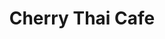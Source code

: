 ---
layout: place
title: "Cherry Thai Cafe"
permalink: /colorado/aurora/cherry-thai-cafe.html
stateAbbr: CO
stateName: Colorado
cityName: Aurora
seo:
  name: "Cherry Thai Cafe"
  type: Restaurant
  links: http://www.cherrythaicafe.com/
description: "Cherry Thai Cafe serves delicious sushi in Aurora, Colorado. Try fresh Japanese dishes for a great dining experience. "
place_id: ChIJ6xJ1P-CJbIcRBjfsfTfUgsM
photos:
  - name: >-
      places/ChIJ6xJ1P-CJbIcRBjfsfTfUgsM/photos/AeeoHcKdnJrJVORY21gUUn5O_ZtjC5h_5ROsd_0dkGfWWdRhsSVysHpFnZMgr_a9fvkTNEMrnKE6_YRoBhO5S84kREl9caJdurqb2Xa6nQRZ33CZA1xE3EeQkQGVazfmfSh4emfYhSaHxnZpXIj7tOIHeNlS2a7nQLsxNVwzvL8aCEf3Mn-xyQNYORxoZ3q8dnYLwSU0_PfoowqVPbGlLNkR3FDl6rWtDd6H50TnUDwzq1BjnXx1R6EcRNEMAeuniP0hg6fQbRqBCpxLxYS-viMjPuwPx1LOYPG1Tjwxm-X8TXAk0IHdOqy7aHteuEkKlf_NVa_XMFN8v3Ky24ekkzVKgQknXK10finrunmASAi_Gzxg7p4BPP9TWr37mwmCXcEu65UQ7PYr7UVidVirOLya382XbaZeuJbZjQtstWbocVk3ino
    widthPx: 4032
    heightPx: 3024
    authorAttributions:
      - displayName: Jennifer Lonnes
        uri: https://maps.google.com/maps/contrib/117884960576394617586
        photoUri: >-
          https://lh3.googleusercontent.com/a/ACg8ocKCBQR76QdsTie5Ix79_lKEPH-xuGIQtbvzlO38W1vok7xWng=s100-p-k-no-mo
    flagContentUri: >-
      https://www.google.com/local/imagery/report/?cb_client=maps_api_places.places_api&image_key=!1e10!2sCIHM0ogKEICAgICT_vb49QE&hl=en-US
    googleMapsUri: >-
      https://www.google.com/maps/place//data=!3m4!1e2!3m2!1sCIHM0ogKEICAgICT_vb49QE!2e10!4m2!3m1!1s0x876c89e03f7512eb:0xc382d4377dec3706
  - name: >-
      places/ChIJ6xJ1P-CJbIcRBjfsfTfUgsM/photos/AeeoHcLEDYwySSH0ruo3sHQK9gZVonA4bzRgUwNKI2HPGhpz3XTTD4X1k-rChDKJs0AMwzeSjSVLBrPlmhkReaROu5u89UC72JW3BkhL9hKWVv7KJO0hBGTyDQPR4sw6yymzZwP8dDN_CnTcYog_okR4BEj9MeUJuOfZfmGz5JPqlZA1I2E_J4isGkpVRDZNzmplnknpmxjMbc-LjETIBq5m-BGSrbFVbJpmIWDNl_1IKKQqLBy5QaqLbELV8vaE2Q8tUXWCp3qLDmk1NOaoitxdUGlk2C0FOhoi5hy6V5AI7puO0w
    widthPx: 1080
    heightPx: 1080
    authorAttributions:
      - displayName: Cherry Thai Cafe
        uri: https://maps.google.com/maps/contrib/115055343702926470308
        photoUri: >-
          https://lh3.googleusercontent.com/a-/ALV-UjVr4Dn1x4MRnZ86xKz_7ErcZFcof_4m0nJ_Jd3QgUYfUyVoda-z=s100-p-k-no-mo
    flagContentUri: >-
      https://www.google.com/local/imagery/report/?cb_client=maps_api_places.places_api&image_key=!1e10!2sAF1QipMKUGKTXPCTgXA60qBSNjmePFKDtljnlnIImC28&hl=en-US
    googleMapsUri: >-
      https://www.google.com/maps/place//data=!3m4!1e2!3m2!1sAF1QipMKUGKTXPCTgXA60qBSNjmePFKDtljnlnIImC28!2e10!4m2!3m1!1s0x876c89e03f7512eb:0xc382d4377dec3706
  - name: >-
      places/ChIJ6xJ1P-CJbIcRBjfsfTfUgsM/photos/AeeoHcJ7O2YiWlQfTcpb75SSh9Q_NgnO6k4zcHY_19Kyv0CM0DM93kd0ItmcHaRnkHt1L2RfhA0sQ51n95c4mHG-IK44yGbXDuFthd8giL5eount3heRIsOp5vvHvEN6q9pLmImVncLvId9pgOv28ViuMrZ-XSTqelCdA1ZqP4mV6R6UrWivPQoAv6DFLtBCv9730ITfadw7gRlobEnPD72AsdApA3UzQoAPQaTK4qTK5DY7WGppdHIUhJAKuCPWZFtagQ_b-wVIXby7zObkSwp1uJccqyrNohPIZigyeNVnFN3hlA
    widthPx: 1242
    heightPx: 699
    authorAttributions:
      - displayName: Cherry Thai Cafe
        uri: https://maps.google.com/maps/contrib/115055343702926470308
        photoUri: >-
          https://lh3.googleusercontent.com/a-/ALV-UjVr4Dn1x4MRnZ86xKz_7ErcZFcof_4m0nJ_Jd3QgUYfUyVoda-z=s100-p-k-no-mo
    flagContentUri: >-
      https://www.google.com/local/imagery/report/?cb_client=maps_api_places.places_api&image_key=!1e10!2sAF1QipOXmubPjmghW8E_bbEjAuWk0sRZYi9Cz_gcn0ho&hl=en-US
    googleMapsUri: >-
      https://www.google.com/maps/place//data=!3m4!1e2!3m2!1sAF1QipOXmubPjmghW8E_bbEjAuWk0sRZYi9Cz_gcn0ho!2e10!4m2!3m1!1s0x876c89e03f7512eb:0xc382d4377dec3706
  - name: >-
      places/ChIJ6xJ1P-CJbIcRBjfsfTfUgsM/photos/AeeoHcKC_FiQzKeejYzQQWdUOMo7ej9HGpwMwmD5IFWe-xmXyAnaoTRv1TXC2SQlhOR48Z2WQo5il78mayyC91ACX6wNcgUsY6H5OsdiDZAdzWlAAxQMCgSUADPpKfrNuaL9mgaq4AgYQpBLNplNxz9zPotfg8UYR76ZIWfMFts_MmZuJl53m-VElYnW7_eYuNkzUv8cWEwL5TovEzYh98_RAufSeqKp4E50jwJgEH0BNZDT2C682PcxrHaTftGO4CYEGQHFQvtD6Rvj7H4ZndXq93e9yS-EWlfdmaWVFV3lDMD25Qxgcn2xC2mTi7IR15m3TihQdmNLOJeBFfZ4WVKEyy--iS2LAT1GHKR4vTFcVuoATOPajJWRI4t6NpNXHvNFeSd6Yh0-dTYX8Fg1yUnYj6DA03GCaz1tE4ud5gAzyPShZg
    widthPx: 810
    heightPx: 1080
    authorAttributions:
      - displayName: Brigit DeAngelo-Booth
        uri: https://maps.google.com/maps/contrib/102875821096998186612
        photoUri: >-
          https://lh3.googleusercontent.com/a-/ALV-UjV3bABEgI8mmpL7wGg7GEVN9kZXm9k5zFpJWxs8N0thUW5wCc0V=s100-p-k-no-mo
    flagContentUri: >-
      https://www.google.com/local/imagery/report/?cb_client=maps_api_places.places_api&image_key=!1e10!2sCIHM0ogKEICAgIDb1a2WLA&hl=en-US
    googleMapsUri: >-
      https://www.google.com/maps/place//data=!3m4!1e2!3m2!1sCIHM0ogKEICAgIDb1a2WLA!2e10!4m2!3m1!1s0x876c89e03f7512eb:0xc382d4377dec3706
  - name: >-
      places/ChIJ6xJ1P-CJbIcRBjfsfTfUgsM/photos/AeeoHcJCzzcafrvo1IEM8gD62jryB_U8OVW3HTWtnD9fFojZlYgmpAsJ9VfmJgsRerP99NYQi1VtWWMkhGpUId1lnWyAAZplFo1Ge2A5B8vRypDZgJ5GOkKVTpq9b_kBnO4-yBHje1zA4w4pGT7W9tRvekHdU2Vhs61fUH92eMNbtXHH6gPJfbf_dx3DXTNY_FP-1gfTF8cegCdYYMo4BU_Uyj-pKBRwmkfYU4ClBX4flx-XozEyNkfmiT8Pz70RESPFBK1sf-VT47u3Ii2at9dMkhRxmDp387XXhocJkNCQkRQpMw
    widthPx: 1080
    heightPx: 1080
    authorAttributions:
      - displayName: Cherry Thai Cafe
        uri: https://maps.google.com/maps/contrib/115055343702926470308
        photoUri: >-
          https://lh3.googleusercontent.com/a-/ALV-UjVr4Dn1x4MRnZ86xKz_7ErcZFcof_4m0nJ_Jd3QgUYfUyVoda-z=s100-p-k-no-mo
    flagContentUri: >-
      https://www.google.com/local/imagery/report/?cb_client=maps_api_places.places_api&image_key=!1e10!2sAF1QipPNRCrtYLdfY5_vJpb7bWyJQB1cvRH5duGw3lFz&hl=en-US
    googleMapsUri: >-
      https://www.google.com/maps/place//data=!3m4!1e2!3m2!1sAF1QipPNRCrtYLdfY5_vJpb7bWyJQB1cvRH5duGw3lFz!2e10!4m2!3m1!1s0x876c89e03f7512eb:0xc382d4377dec3706
  - name: >-
      places/ChIJ6xJ1P-CJbIcRBjfsfTfUgsM/photos/AeeoHcKdgg0ozr_949Kt6tUQS0x2H9j9iIHfFxejejO0RCKblV1mIWR4GKE5AfQjK1UgX0Hv1d_QZjtja6wfCU2gFbOBiX0MpoBlgQeB3iLozbfmxED2DXhsjQLYlWAjKnGbnKXHFHukoKFKie5uV3221iVEY_ICeJpSzYgSY9Cou2Byje0EOVwh8VlGkTWZF2STTkLDWRcBEUOY3jzOPxH8i6pMA-7oAQ9I22-jWxzwLVaknnX4EUc0MTgz4qR6dFN5kkhbQi2uLTWokMHaea2huoYL6uTT2lC8FepPGTAiLedbuESzdonDK98HfkdyKXb8LPZbiDnQ985rk9EHunwlwsyWKAloplXpbfG3At1ElJbdDLvgATYWkk4qtonQ_iuD-g-SMLeaA3kenH8cEBnsrsI1aFfPVxmUJdF9vDFYNQ1JMgPO
    widthPx: 4000
    heightPx: 3000
    authorAttributions:
      - displayName: Dan and Debbie Y
        uri: https://maps.google.com/maps/contrib/117506266338268896551
        photoUri: >-
          https://lh3.googleusercontent.com/a/ACg8ocJ5ZDFUhSoQ4RjA0xRZIvqyJvTCuP8VO7sSyAESZDqiJpVdx-w=s100-p-k-no-mo
    flagContentUri: >-
      https://www.google.com/local/imagery/report/?cb_client=maps_api_places.places_api&image_key=!1e10!2sCIHM0ogKEICAgIDXxLDF-gE&hl=en-US
    googleMapsUri: >-
      https://www.google.com/maps/place//data=!3m4!1e2!3m2!1sCIHM0ogKEICAgIDXxLDF-gE!2e10!4m2!3m1!1s0x876c89e03f7512eb:0xc382d4377dec3706
  - name: >-
      places/ChIJ6xJ1P-CJbIcRBjfsfTfUgsM/photos/AeeoHcJlTKXaCzLNDsBltVfsMI75dNccWlRkWtM-0ad928M2d1Fn6mTdaqcTr3VgisQIOIXpG81uXs8NhHORHifAKVE2Ytsm4pyy16lMcUaTmcmm1GLTJwzCOxH8sPWDbML2vm3viThYY5uojRj3L9lOXHJFMrilOyImaHawb3lbGS73DIXLrzSVyJAsU7zt5kpp1yKf59QjxJXV06XRiJ2A6RqcN1I3v2JaWc4C1qms_GZKXMWYwxezwwqY1tmJJwuHw_djWKygt15x1SOadbgMPo2VS4WjWfucIDnqBzL7UhbjZJUgu0EE4Cmi-0GANnteECQqK-tW9Ks6EckLO_An4W33EEOgudteMG_SY3Cc_KSZ7VXBNi5IoVyEBReGTucV-20iQhKxxdelxXD8nacuhY3Busbu3kgQmzwAW9ynnG2I54gN
    widthPx: 3024
    heightPx: 4032
    authorAttributions:
      - displayName: Scott and Stacey Kahler
        uri: https://maps.google.com/maps/contrib/112357691673501731768
        photoUri: >-
          https://lh3.googleusercontent.com/a-/ALV-UjVThdDMzPCKnEUrGU69YycahqFnp9SgG_XvnvEMeDXagDzxgOAY=s100-p-k-no-mo
    flagContentUri: >-
      https://www.google.com/local/imagery/report/?cb_client=maps_api_places.places_api&image_key=!1e10!2sCIHM0ogKEICAgIDDvP3PqQE&hl=en-US
    googleMapsUri: >-
      https://www.google.com/maps/place//data=!3m4!1e2!3m2!1sCIHM0ogKEICAgIDDvP3PqQE!2e10!4m2!3m1!1s0x876c89e03f7512eb:0xc382d4377dec3706
  - name: >-
      places/ChIJ6xJ1P-CJbIcRBjfsfTfUgsM/photos/AeeoHcLzfhDIJ1J-f_PHp0dTmxO3cDcuthv0p_geNRuSMPbP5TB5OfqJ6ge3PbTbyJWo9qW1WBmGAVVfUjNGBngix7nYlRGFdl52JmGNV0L80q0yfN8btDvFu8xhkIp5z3o3qjm9n8i4p3SSYYIDRnUVG-EEKll47YxIYcKVafpBeeQpF2ssYTGh2UyBsvPV2JrUGKh5BOSMOaW_dFu_-zFeb1Mn-KnxXhalP0ckq7HCdekUIqgBluflhcXAK3vLovykMPd0RG0_ZbmKkMIDoIa3jqU38OqinHMBFnIeuKZHtZKNsrRsSBKsiihvhNtnLTiydIgaxhLBXfPoKMzY2nqK_l2ZoIAYkNpaUc8vyDaQWC3SU9AEyl8XzOyglDNfEv0O-ipezWrNzFIbdctDQMNrRjV_suqT1H2L_LT46i42ziEk_fs
    widthPx: 1200
    heightPx: 1304
    authorAttributions:
      - displayName: Krzysztof Budryk
        uri: https://maps.google.com/maps/contrib/117355777940517236323
        photoUri: >-
          https://lh3.googleusercontent.com/a/ACg8ocLsQoOZbLM7UoypKB-37RTZD-2CZBIN7wzz66iDifKhz4ZQbA=s100-p-k-no-mo
    flagContentUri: >-
      https://www.google.com/local/imagery/report/?cb_client=maps_api_places.places_api&image_key=!1e10!2sCIHM0ogKEICAgMCw9NjyuQE&hl=en-US
    googleMapsUri: >-
      https://www.google.com/maps/place//data=!3m4!1e2!3m2!1sCIHM0ogKEICAgMCw9NjyuQE!2e10!4m2!3m1!1s0x876c89e03f7512eb:0xc382d4377dec3706
  - name: >-
      places/ChIJ6xJ1P-CJbIcRBjfsfTfUgsM/photos/AeeoHcJ6C-LeJ6emi3BqGAhcI4qOV4GEcJDrETj39qOCN8dMqHnfr8o5_VETDJl6vWS2B_WEgdkM8Ua9iMby7mFHQGJHSwBk1BgqeA3ce6IuKAL5DwhKzH96rmBY743a5VKZlDVpz8T5KUi7huxTdfYiZgLMOv6WslaFnh9T5E3oIbn52rw-b4aQSQl2N88tNrqX6iSIZmWJqCMcdVXUMRjiRha6gcqDRHiPPCrs5Fpjdz8GvyLTBkOrufGgMB31zJDAlF8bqKcUTVNWhgcWCQbPQPpFCBbS1hfUnfWxbm71UNsFcDapXajddaRexKPqVZ5hYWD0Jf8lYHJjHa-t6e6hTVCnJYp7TGWcPXngYLxsZC942Fk_dz4IQ2aqrFA4VxuZga7xNFUxDNNUW9ViLw7DnvwsHtfuw7EaS9tCW8pbBI4oyI2x
    widthPx: 4624
    heightPx: 3472
    authorAttributions:
      - displayName: Cam
        uri: https://maps.google.com/maps/contrib/102597564994576202068
        photoUri: >-
          https://lh3.googleusercontent.com/a-/ALV-UjU8cvMGDBrweVoSZrXvSd5azBV6C3_quihibiEyc7puwuC1SBhDhQ=s100-p-k-no-mo
    flagContentUri: >-
      https://www.google.com/local/imagery/report/?cb_client=maps_api_places.places_api&image_key=!1e10!2sCIHM0ogKEICAgICTrMKq1AE&hl=en-US
    googleMapsUri: >-
      https://www.google.com/maps/place//data=!3m4!1e2!3m2!1sCIHM0ogKEICAgICTrMKq1AE!2e10!4m2!3m1!1s0x876c89e03f7512eb:0xc382d4377dec3706
  - name: >-
      places/ChIJ6xJ1P-CJbIcRBjfsfTfUgsM/photos/AeeoHcIxFZYPIAFiLV6-4_p5qcWmVSqv6fyld8qbluYPHuPhLGSBP8CxfMh-IIOM-gwSsSK-gA6seFEPUt9_f3ocAWqojir9TX5R4gEioMKSJ22Rmd1GiP0bhSYyc3QU5AdqVv_dsGm9RC7upxVPjcBOxnE3eJKkA9lgCQrtbCvLyTFzauZzUn92JCqvyi2ZQsyu8erELP14J-SUnjp66pDk0PBzSvK6BvJQiTQjsqyxi_PvI4f14SxHt-KrKzK72Gc5ej6Y5Tr248VUSks3CrFSh38T-ClwW3o1YSEgAh14mODUvi-ReFKlZMjEuU3bIsuSUxcx7t-_r-3x9jswibWsRjCx8_1Zuuem9CLXZ8cTwiujsvxBPq6Ul8lZfeS4eSHaT7LFBE2uOXmdPIg8vcfDnRGPak0RG4Tkqc-sxbO_X212gC8
    widthPx: 4000
    heightPx: 2252
    authorAttributions:
      - displayName: eMJay
        uri: https://maps.google.com/maps/contrib/102582418609985253120
        photoUri: >-
          https://lh3.googleusercontent.com/a-/ALV-UjV7EfAGFY7qRsnuAkJ3S-uIC2Pd0B0UCpnek2d_qZOQ-Ty5MJD_HQ=s100-p-k-no-mo
    flagContentUri: >-
      https://www.google.com/local/imagery/report/?cb_client=maps_api_places.places_api&image_key=!1e10!2sCIHM0ogKEICAgICZ87G3_AE&hl=en-US
    googleMapsUri: >-
      https://www.google.com/maps/place//data=!3m4!1e2!3m2!1sCIHM0ogKEICAgICZ87G3_AE!2e10!4m2!3m1!1s0x876c89e03f7512eb:0xc382d4377dec3706
address: 13710 E Quincy Ave, Aurora, CO 80015, USA
street: 13710 E Quincy Ave
city: Aurora
state: CO
zip: '80015'
country: USA
neighborhood: null
latitude: '39.637362'
longitude: '-104.828362'
accessibility_options:
  wheelchairAccessibleParking: true
  wheelchairAccessibleEntrance: true
  wheelchairAccessibleRestroom: true
  wheelchairAccessibleSeating: true
business_status: OPERATIONAL
name: Cherry Thai Cafe
google_maps_links:
  directionsUri: >-
    https://www.google.com/maps/dir//''/data=!4m7!4m6!1m1!4e2!1m2!1m1!1s0x876c89e03f7512eb:0xc382d4377dec3706!3e0
  placeUri: https://maps.google.com/?cid=14088055919169255174
  writeAReviewUri: >-
    https://www.google.com/maps/place//data=!4m3!3m2!1s0x876c89e03f7512eb:0xc382d4377dec3706!12e1
  reviewsUri: >-
    https://www.google.com/maps/place//data=!4m4!3m3!1s0x876c89e03f7512eb:0xc382d4377dec3706!9m1!1b1
  photosUri: >-
    https://www.google.com/maps/place//data=!4m3!3m2!1s0x876c89e03f7512eb:0xc382d4377dec3706!10e5
primary_type: Thai Restaurant
opening_hours:
  regular: null
  current: null
secondary_opening_hours:
  regular:
    weekdayDescriptions: null
    type: null
  current:
    weekdayDescriptions: null
    type: null
phone: (303) 693-0825
price_level: PRICE_LEVEL_INEXPENSIVE
price_range: $10 &ndash; $20
rating: '4.3'
rating_count: 410
website: http://www.cherrythaicafe.com/
reviews: null
parking_options: null
payment_options: null
allow_dogs: null
curbside_pickup: null
delivery: null
dine_in: null
good_for_children: null
good_for_groups: null
good_for_sports: null
live_music: null
menu_for_children: null
outdoor_seating: null
reservable: null
restroom: null
serves_beer: null
serves_breakfast: null
serves_brunch: null
serves_cocktails: null
serves_coffee: null
serves_dinner: null
serves_dessert: null
serves_lunch: null
serves_vegetarian_food: null
serves_wine: null
takeout: null
summary: null

---